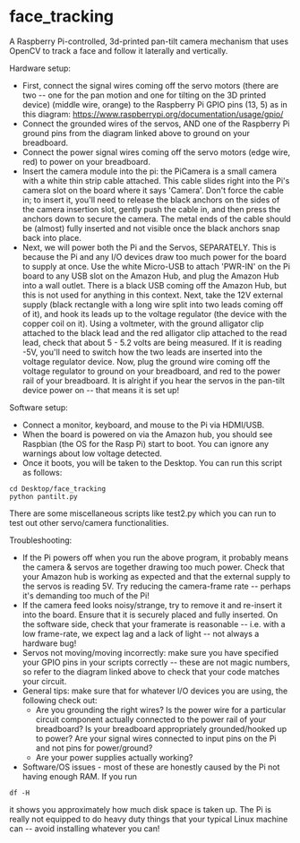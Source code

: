 # face_tracking

A Raspberry Pi-controlled, 3d-printed pan-tilt camera mechanism that uses OpenCV to track a face and follow it laterally and vertically.

Hardware setup:
* First, connect the signal wires coming off the servo motors (there are two -- one for the pan motion and one for tilting on the 3D printed device) (middle wire, orange) to the Raspberry Pi GPIO pins (13, 5) as in this diagram: https://www.raspberrypi.org/documentation/usage/gpio/
* Connect the grounded wires of the servos, AND one of the Raspberry Pi ground pins from the diagram linked above to ground on your breadboard.
* Connect the power signal wires coming off the servo motors (edge wire, red) to power on your breadboard. 
* Insert the camera module into the pi: the PiCamera is a small camera with a white thin strip cable attached. This cable slides right into the Pi's camera slot on the board where it says 'Camera'. Don't force the cable in; to insert it, you'll need to release the black anchors on the sides of the camera insertion slot, gently push the cable in, and then press the anchors down to secure the camera. The metal ends of the cable should be (almost) fully inserted and not visible once the black anchors snap back into place. 
* Next, we will power both the Pi and the Servos, SEPARATELY. This is because the Pi and any I/O devices draw too much power for the board to supply at once. Use the white Micro-USB to attach 'PWR-IN' on the Pi board to any USB slot on the Amazon Hub, and plug the Amazon Hub into a wall outlet. There is a black USB coming off the Amazon Hub, but this is not used for anything in this context. Next, take the 12V external supply (black rectangle with a long wire split into two leads coming off of it), and hook its leads up to the voltage regulator (the device with the copper coil on it). Using a voltmeter, with the ground alligator clip attached to the black lead and the red alligator clip attached to the read lead, check that about 5 - 5.2 volts are being measured. If it is reading -5V, you'll need to switch how the two leads are inserted into the voltage regulator device. Now, plug the ground wire coming off the voltage regulator to ground on your breadboard, and red to the power rail of your breadboard. It is alright if you hear the servos in the pan-tilt device power on -- that means it is set up!

Software setup:
* Connect a monitor, keyboard, and mouse to the Pi via HDMI/USB. 
* When the board is powered on via the Amazon hub, you should see Raspbian (the OS for the Rasp Pi) start to boot. You can ignore any warnings about low voltage detected.
* Once it boots, you will be taken to the Desktop. You can run this script as follows:
```
cd Desktop/face_tracking
python pantilt.py
```
There are some miscellaneous scripts like test2.py which you can run to test out other servo/camera functionalities.

Troubleshooting:
* If the Pi powers off when you run the above program, it probably means the camera & servos are together drawing too much power. Check that your Amazon hub is working as expected and that the external supply to the servos is reading 5V. Try reducing the camera-frame rate -- perhaps it's demanding too much of the Pi!
* If the camera feed looks noisy/strange, try to remove it and re-insert it into the board. Ensure that it is securely placed and fully inserted. On the software side, check that your framerate is reasonable -- i.e. with a low frame-rate, we expect lag and a lack of light -- not always a hardware bug!
* Servos not moving/moving incorrectly: make sure you have specified your GPIO pins in your scripts correctly -- these are not magic numbers, so refer to the diagram linked above to check that your code matches your circuit.
* General tips: make sure that for whatever I/O devices you are using, the following check out:
  * Are you grounding the right wires? Is the power wire for a particular circuit component actually connected to the power rail of your breadboard? Is your breadboard appropriately grounded/hooked up to power? Are your signal wires connected to input pins on the Pi and not pins for power/ground?
  * Are your power supplies actually working?
* Software/OS issues - most of these are honestly caused by the Pi not having enough RAM. If you run
```
df -H
``` 
it shows you approximately how much disk space is taken up. The Pi is really not equipped to do heavy duty things that your typical Linux machine can -- avoid installing whatever you can!
